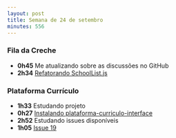 ```yaml
---
layout: post
title: Semana de 24 de setembro
minutes: 556
---
```


### Fila da Creche

- **0h45** Me atualizando sobre as discussões no GitHub
- **2h34** [Refatorando SchoolList.js](https://github.com/prefeiturasp/SME-FilaDaCreche/pull/51)

### Plataforma Currículo

- **1h33** Estudando projeto
- **0h27** [Instalando plataforma-curriculo-interface](https://github.com/prefeiturasp/SME-plataforma-curriculo-interface)
- **2h52** Estudando issues disponíveis
- **1h05** [Issue 19](https://github.com/prefeiturasp/SME-plataforma-curriculo/issues/19)
